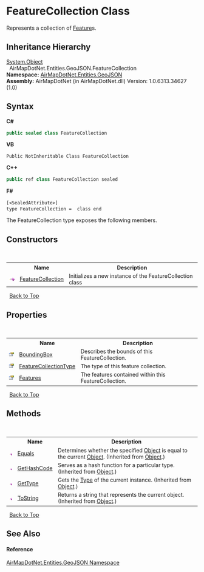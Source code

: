 # FeatureCollection Class
 

Represents a collection of <a href="598b7480-b2c6-ea8c-fe65-eccc83412a35">Feature</a>s.


## Inheritance Hierarchy
<a href="http://msdn2.microsoft.com/en-us/library/e5kfa45b" target="_blank">System.Object</a><br />&nbsp;&nbsp;AirMapDotNet.Entities.GeoJSON.FeatureCollection<br />
**Namespace:**&nbsp;<a href="1d543ca6-8481-5d96-aca1-a1b2d108871c">AirMapDotNet.Entities.GeoJSON</a><br />**Assembly:**&nbsp;AirMapDotNet (in AirMapDotNet.dll) Version: 1.0.6313.34627 (1.0)

## Syntax

**C#**<br />
``` C#
public sealed class FeatureCollection
```

**VB**<br />
``` VB
Public NotInheritable Class FeatureCollection
```

**C++**<br />
``` C++
public ref class FeatureCollection sealed
```

**F#**<br />
``` F#
[<SealedAttribute>]
type FeatureCollection =  class end
```

The FeatureCollection type exposes the following members.


## Constructors
&nbsp;<table><tr><th></th><th>Name</th><th>Description</th></tr><tr><td>![Public method](media/pubmethod.gif "Public method")</td><td><a href="534fe587-8be7-7c34-bdab-e263a46012fc">FeatureCollection</a></td><td>
Initializes a new instance of the FeatureCollection class</td></tr></table>&nbsp;
<a href="#featurecollection-class">Back to Top</a>

## Properties
&nbsp;<table><tr><th></th><th>Name</th><th>Description</th></tr><tr><td>![Public property](media/pubproperty.gif "Public property")</td><td><a href="cf8d1714-798b-f6df-53c1-0229a40257f6">BoundingBox</a></td><td>
Describes the bounds of this FeatureCollection.</td></tr><tr><td>![Public property](media/pubproperty.gif "Public property")</td><td><a href="b73a6abf-39ff-fde2-8949-c3c053ee3c4f">FeatureCollectionType</a></td><td>
The type of this feature collection.</td></tr><tr><td>![Public property](media/pubproperty.gif "Public property")</td><td><a href="1455ca52-7f44-9c44-ec4c-180a8b1e760c">Features</a></td><td>
The features contained within this FeatureCollection.</td></tr></table>&nbsp;
<a href="#featurecollection-class">Back to Top</a>

## Methods
&nbsp;<table><tr><th></th><th>Name</th><th>Description</th></tr><tr><td>![Public method](media/pubmethod.gif "Public method")</td><td><a href="http://msdn2.microsoft.com/en-us/library/bsc2ak47" target="_blank">Equals</a></td><td>
Determines whether the specified <a href="http://msdn2.microsoft.com/en-us/library/e5kfa45b" target="_blank">Object</a> is equal to the current <a href="http://msdn2.microsoft.com/en-us/library/e5kfa45b" target="_blank">Object</a>.
 (Inherited from <a href="http://msdn2.microsoft.com/en-us/library/e5kfa45b" target="_blank">Object</a>.)</td></tr><tr><td>![Public method](media/pubmethod.gif "Public method")</td><td><a href="http://msdn2.microsoft.com/en-us/library/zdee4b3y" target="_blank">GetHashCode</a></td><td>
Serves as a hash function for a particular type.
 (Inherited from <a href="http://msdn2.microsoft.com/en-us/library/e5kfa45b" target="_blank">Object</a>.)</td></tr><tr><td>![Public method](media/pubmethod.gif "Public method")</td><td><a href="http://msdn2.microsoft.com/en-us/library/dfwy45w9" target="_blank">GetType</a></td><td>
Gets the <a href="http://msdn2.microsoft.com/en-us/library/42892f65" target="_blank">Type</a> of the current instance.
 (Inherited from <a href="http://msdn2.microsoft.com/en-us/library/e5kfa45b" target="_blank">Object</a>.)</td></tr><tr><td>![Public method](media/pubmethod.gif "Public method")</td><td><a href="http://msdn2.microsoft.com/en-us/library/7bxwbwt2" target="_blank">ToString</a></td><td>
Returns a string that represents the current object.
 (Inherited from <a href="http://msdn2.microsoft.com/en-us/library/e5kfa45b" target="_blank">Object</a>.)</td></tr></table>&nbsp;
<a href="#featurecollection-class">Back to Top</a>

## See Also


#### Reference
<a href="1d543ca6-8481-5d96-aca1-a1b2d108871c">AirMapDotNet.Entities.GeoJSON Namespace</a><br />